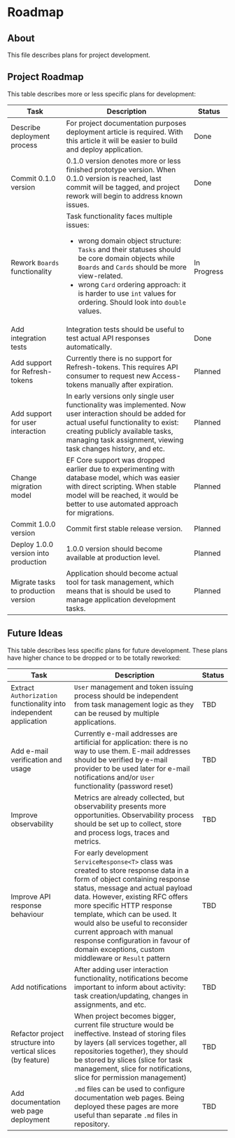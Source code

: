 ﻿# Roadmap

## About

This file describes plans for project development.

## Project Roadmap

This table describes more or less specific plans for development:

| Task                                                               | Description                                                                                                                                                                                                                                                                                                                              | Status      |
|--------------------------------------------------------------------|------------------------------------------------------------------------------------------------------------------------------------------------------------------------------------------------------------------------------------------------------------------------------------------------------------------------------------------|-------------|
| Describe deployment process                                        | For project documentation purposes deployment article is required. With this article it will be easier to build and deploy application.                                                                                                                                                                                                  | Done        |
| Commit 0.1.0 version                                               | 0.1.0 version denotes more or less finished prototype version. When 0.1.0 version is reached, last commit will be tagged, and project rework will begin to address known issues.                                                                                                                                                         | Done        |
| Rework `Boards` functionality                                      | Task functionality faces multiple issues:<br/><ul><li>wrong domain object structure: `Tasks` and their statuses should be core domain objects while `Boards` and `Cards` should be more view-related.</li><li>wrong `Card` ordering approach: it is harder to use `int` values for ordering. Should look into `double` values.</li></ul> | In Progress |
| Add integration tests                                              | Integration tests should be useful to test actual API responses automatically.                                                                                                                                                                                                                                                           | Done        |
| Add support for Refresh-tokens                                     | Currently there is no support for Refresh-tokens. This requires API consumer to request new Access-tokens manually after expiration.                                                                                                                                                                                                     | Planned     |
| Add support for user interaction                                   | In early versions only single user functionality was implemented. Now user interaction should be added for actual useful functionality to exist: creating publicly available tasks, managing task assignment, viewing task changes history, and etc.                                                                                     | Planned     |
| Change migration model                                             | EF Core support was dropped earlier due to experimenting with database model, which was easier with direct scripting. When stable model will be reached, it would be better to use automated approach for migrations.                                                                                                                    | Planned     |
| Commit 1.0.0 version                                               | Commit first stable release version.                                                                                                                                                                                                                                                                                                     | Planned     |
| Deploy 1.0.0 version into production                               | 1.0.0 version should become available at production level.                                                                                                                                                                                                                                                                               | Planned     |
| Migrate tasks to production version                                | Application should become actual tool for task management, which means that is should be used to manage application development tasks.                                                                                                                                                                                                   | Planned     |

## Future Ideas

This table describes less specific plans for future development. These plans have higher chance to be dropped or to be totally reworked:

| Task                                                               | Description                                                                                                                                                                                                                                                                                                                                                                                                                | Status |
|--------------------------------------------------------------------|----------------------------------------------------------------------------------------------------------------------------------------------------------------------------------------------------------------------------------------------------------------------------------------------------------------------------------------------------------------------------------------------------------------------------|--------|
| Extract `Authorization` functionality into independent application | `User` management and token issuing process should be independent from task management logic as they can be reused by multiple applications.                                                                                                                                                                                                                                                                               | TBD    |
| Add e-mail verification and usage                                  | Currently e-mail addresses are artificial for application: there is no way to use them. E-mail addresses should be verified by e-mail provider to be used later for e-mail notifications and/or `User` functionality (password reset)                                                                                                                                                                                      | TBD    |
| Improve observability                                              | Metrics are already collected, but observability presents more opportunities. Observability process should be set up to collect, store and process logs, traces and metrics.                                                                                                                                                                                                                                               | TBD    |
| Improve API response behaviour                                     | For early development `ServiceResponse<T>` class was created to store response data in a form of object containing response status, message and actual payload data. However, existing RFC offers more specific HTTP response template, which can be used. It would also be useful to reconsider current approach with manual response configuration in favour of domain exceptions, custom middleware or `Result` pattern | TBD    |
| Add notifications                                                  | After adding user interaction functionality, notifications become important to inform about activity: task creation/updating, changes in assignments, and etc.                                                                                                                                                                                                                                                             | TBD    |
| Refactor project structure into vertical slices (by feature)       | When project becomes bigger, current file structure would be ineffective. Instead of storing files by layers (all services together, all repositories together), they should be stored by slices (slice for task management, slice for notifications, slice for permission management)                                                                                                                                     | TBD    |
| Add documentation web page deployment                              | `.md` files can be used to configure documentation web pages. Being deployed these pages are more useful than separate `.md` files in repository.                                                                                                                                                                                                                                                                          | TBD    |
